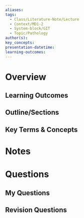 ```yaml
---
aliases:
tags:
  - Class/Literature-Note/Lecture
  - Context/MD1-2
  - System-block/GIT
  - Topic/Pathology
author(s):
key_concepts:
presentation-datetime:
learning-outcomes:
---
```



# Overview
## Learning Outcomes

## Outline/Sections

## Key Terms & Concepts


# Notes


# Questions

## My Questions
## Revision Questions




